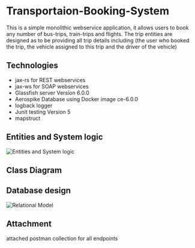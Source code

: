 # Transportaion-Booking-System 
This is a simple monolithic webservice application, it allows users to book any number of bus-trips, train-trips and flights. 
The trip entities are designed as to be providing all trip details including (the user who booked the trip, the vehicle assigned to this trip and the driver of the vehicle)    
    
## Technologies 
* jax-rs for REST webservices
* jax-ws for SOAP webservices
* Glassfish server Version 6.0.0
* Aerospike Database using Docker image ce-6.0.0
* logback logger
* Junit testing Version 5
* mapstruct
  

## Entities and System logic 
![Entities and System logic](https://github.com/magdamagdy/Transportaion-Booking-System-/blob/main/system%20logic.png)

## Class Diagram




## Database design
![Relational Model](https://github.com/magdamagdy/Transportaion-Booking-System-/blob/main/DB%20Relational%20Model.png)

## Attachment
attached postman collection for all endpoints
